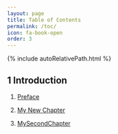 ```yaml
---
layout: page
title: Table of Contents
permalink: /toc/
icon: fa-book-open
order: 3
---
```


{% include autoRelativePath.html %}

## 1 Introduction

1. [Preface](/detel-book/chapter/introduction/preface/)

2. [My New Chapter](/detel-book/chapter/myChapter/)

3. [MySecondChapter](/detel-book/chapter/MyFolder/MySecondChapter/)
